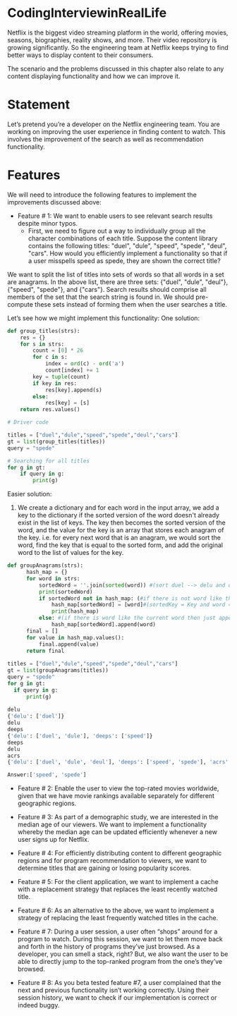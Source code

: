 # CodingInterviewinRealLife

Netflix is the biggest video streaming platform in the world, offering movies, seasons, biographies, reality shows, and more. Their video repository is growing significantly. So the engineering team at Netflix keeps trying to find better ways to display content to their consumers.

The scenario and the problems discussed in this chapter also relate to any content displaying functionality and how we can improve it.

# Statement 
Let’s pretend you’re a developer on the Netflix engineering team. You are working on improving the user experience in finding content to watch. This involves the improvement of the search as well as recommendation functionality.

# Features 
We will need to introduce the following features to implement the improvements discussed above:

 - Feature # 1: We want to enable users to see relevant search results despite minor typos.
    - First, we need to figure out a way to individually group all the character combinations of each title. Suppose the content library contains the following titles: "duel", "dule", "speed", "spede", "deul", "cars". How would you efficiently implement a functionality so that if a user misspells speed as spede, they are shown the correct title?

We want to split the list of titles into sets of words so that all words in a set are anagrams. In the above list, there are three sets: {"duel", "dule", "deul"}, {"speed", "spede"}, and {"cars"}. Search results should comprise all members of the set that the search string is found in. We should pre-compute these sets instead of forming them when the user searches a title.

Let’s see how we might implement this functionality:
One solution:

```python
def group_titles(strs):
    res = {}
    for s in strs:
        count = [0] * 26
        for c in s:
            index = ord(c) - ord('a')
            count[index] += 1
        key = tuple(count)
        if key in res:
            res[key].append(s)
        else:
            res[key] = [s]
    return res.values()

# Driver code

titles = ["duel","dule","speed","spede","deul","cars"]
gt = list(group_titles(titles))
query = "spede" 

# Searching for all titles
for g in gt:
    if query in g:
        print(g)
```
Easier solution: 

1. We create a dictionary and for each word in the input array, we add a key to the dictionary if the sorted version of the word doesn't already exist in the list of keys. The key then becomes the sorted version of the word, and the value for the key is an array that stores each anagram of the key. i.e. for every next word that is an anagram, we would sort the word, find the key that is equal to the sorted form, and add the original word to the list of values for the key.
  ``` python
def groupAnagrams(strs):
        hash_map = {}
        for word in strs:
            sortedWord = ''.join(sorted(word)) #(sort duel --> delu and dule--> delu)
            print(sortedWord)
            if sortedWord not in hash_map: (#if there is not word like the the current word then add a new item into dictionary)
                hash_map[sortedWord] = [word]#(sortedKey = Key and word = Value)
                print(hash_map)
            else: #(if there is word like the current word then just append new value to key)
                hash_map[sortedWord].append(word)
        final = []
        for value in hash_map.values():
            final.append(value)
        return final
    
titles = ["duel","dule","speed","spede","deul","cars"]
gt = list(groupAnagrams(titles))
query = "spede" 
for g in gt:
    if query in g:
        print(g)
        
delu
{'delu': ['duel']}
delu
deeps
{'delu': ['duel', 'dule'], 'deeps': ['speed']}
deeps
delu
acrs
{'delu': ['duel', 'dule', 'deul'], 'deeps': ['speed', 'spede'], 'acrs': ['cars']}

Answer:['speed', 'spede']
  ```

 - Feature # 2: Enable the user to view the top-rated movies worldwide, given that we have movie rankings available separately for different geographic regions.

- Feature # 3: As part of a demographic study, we are interested in the median age of our viewers. We want to implement a functionality whereby the median age can be updated efficiently whenever a new user signs up for Netflix.

- Feature # 4: For efficiently distributing content to different geographic regions and for program recommendation to viewers, we want to determine titles that are gaining or losing popularity scores.

- Feature # 5: For the client application, we want to implement a cache with a replacement strategy that replaces the least recently watched title.

- Feature # 6: As an alternative to the above, we want to implement a strategy of replacing the least frequently watched titles in the cache.

- Feature # 7: During a user session, a user often “shops” around for a program to watch. During this session, we want to let them move back and forth in the history of programs they’ve just browsed. As a developer, you can smell a stack, right? But, we also want the user to be able to directly jump to the top-ranked program from the one’s they’ve browsed.

- Feature # 8: As you beta tested feature #7, a user complained that the next and previous functionality isn’t working correctly. Using their session history, we want to check if our implementation is correct or indeed buggy.

